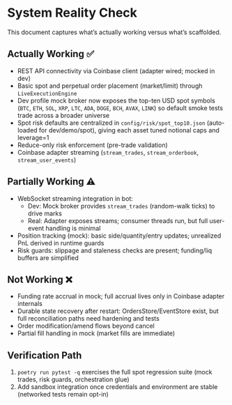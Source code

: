 # System Reality Check

This document captures what’s actually working versus what’s scaffolded.

## Actually Working ✅
- REST API connectivity via Coinbase client (adapter wired; mocked in dev)
- Basic spot and perpetual order placement (market/limit) through `LiveExecutionEngine`
- Dev profile mock broker now exposes the top-ten USD spot symbols (`BTC`, `ETH`, `SOL`, `XRP`, `LTC`, `ADA`, `DOGE`, `BCH`, `AVAX`, `LINK`) so default smoke tests trade across a broader universe
- Spot risk defaults are centralized in `config/risk/spot_top10.json` (auto-loaded for dev/demo/spot), giving each asset tuned notional caps and leverage=1
- Reduce-only risk enforcement (pre-trade validation)
- Coinbase adapter streaming (`stream_trades`, `stream_orderbook`, `stream_user_events`)

## Partially Working ⚠️
- WebSocket streaming integration in bot:
  - Dev: Mock broker provides `stream_trades` (random-walk ticks) to drive marks
  - Real: Adapter exposes streams; consumer threads run, but full user-event handling is minimal
- Position tracking (mock): basic side/quantity/entry updates; unrealized PnL derived in runtime guards
- Risk guards: slippage and staleness checks are present; funding/liq buffers are simplified

## Not Working ❌
- Funding rate accrual in mock; full accrual lives only in Coinbase adapter internals
- Durable state recovery after restart: OrdersStore/EventStore exist, but full reconciliation paths need hardening and tests
- Order modification/amend flows beyond cancel
- Partial fill handling in mock (market fills are immediate)

## Verification Path
1. `poetry run pytest -q` exercises the full spot regression suite (mock trades, risk guards, orchestration glue)
2. Add sandbox integration once credentials and environment are stable (networked tests remain opt-in)
